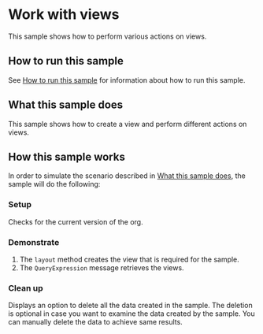 # Work with views

This sample shows how to perform various actions on views.

## How to run this sample

See [How to run this sample](https://github.com/microsoft/PowerApps-Samples/blob/master/cds/README.md) for information about how to run this sample.

## What this sample does

This sample shows how to create a view and perform different actions on views.

## How this sample works

In order to simulate the scenario described in [What this sample does](#what-this-sample-does), the sample will do the following:

### Setup

Checks for the current version of the org.

### Demonstrate

1. The `layout` method creates the view that is required for the sample.
2. The `QueryExpression` message retrieves the views.

### Clean up

Displays an option to delete all the data created in the sample. The deletion is optional in case you want to examine the data created by the sample. You can manually delete the data to achieve same results.